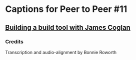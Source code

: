 # Captions for Peer to Peer #11
## [Building a build tool with James Coglan][product]

### Credits

Transcription and audio-alignment by Bonnie Roworth

[product]: http://peertopeer.io/videos/11-james-coglan/
